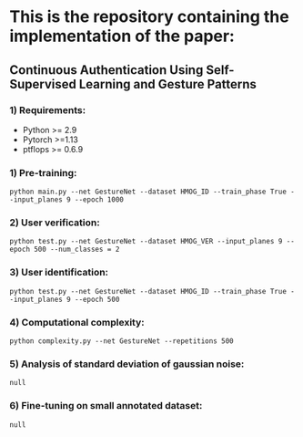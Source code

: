 # This is the repository containing the implementation of the paper: 
## Continuous Authentication Using Self-Supervised Learning and Gesture Patterns
### 1) Requirements:
* Python >= 2.9
* Pytorch >=1.13
* ptflops >= 0.6.9
  
### 1) Pre-training:
 ```
 python main.py --net GestureNet --dataset HMOG_ID --train_phase True --input_planes 9 --epoch 1000
 ```
### 2) User verification:

 ```
 python test.py --net GestureNet --dataset HMOG_VER --input_planes 9 --epoch 500 --num_classes = 2
 ```
### 3) User identification:
 ```
 python test.py --net GestureNet --dataset HMOG_ID --train_phase True --input_planes 9 --epoch 500
 ```
### 4) Computational complexity:
 
 ```
 python complexity.py --net GestureNet --repetitions 500
 ```
### 5) Analysis of standard deviation of gaussian noise:

```
null
```
### 6) Fine-tuning on small annotated dataset:
```
null
```

